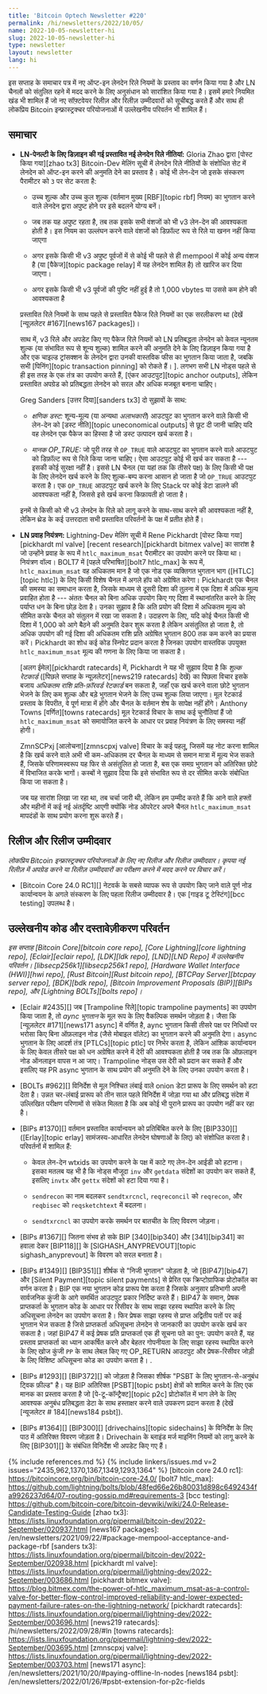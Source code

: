 ```yaml
---
title: 'Bitcoin Optech Newsletter #220'
permalink: /hi/newsletters/2022/10/05/
name: 2022-10-05-newsletter-hi
slug: 2022-10-05-newsletter-hi
type: newsletter
layout: newsletter
lang: hi
---
```

इस सप्ताह के समाचार पत्र में नए ऑप्ट-इन लेनदेन रिले नियमों के प्रस्ताव का वर्णन किया गया है और LN
चैनलों को संतुलित रहने में मदद करने के लिए अनुसंधान को सारांशित किया गया है। इसमें हमारे
नियमित खंड भी शामिल हैं जो नए सॉफ़्टवेयर रिलीज़ और रिलीज़ उम्मीदवारों को सूचीबद्ध करते हैं और
साथ ही लोकप्रिय Bitcoin इन्फ्रास्ट्रक्चर परियोजनाओं में उल्लेखनीय परिवर्तन भी शामिल हैं।

## समाचार

- **LN-पेनल्टी के लिए डिज़ाइन की गई प्रस्तावित नई लेनदेन रिले नीतियां:** Gloria Zhao द्वारा
  [पोस्ट किया गया][zhao tx3] Bitcoin-Dev मेलिंग सूची में लेनदेन रिले नीतियों के संशोधित
  सेट में लेनदेन को ऑप्ट-इन करने की अनुमति देने का प्रस्ताव है। कोई भी लेन-देन
  जो इसके संस्करण पैरामीटर को `3` पर सेट करता है:

    - उच्च शुल्क और उच्च कुल शुल्क (वर्तमान मुख्य [RBF][topic rbf] नियम) का भुगतान करने वाले लेनदेन द्वारा
      अपुष्ट होने पर इसे बदलने योग्य बनें।

    - जब तक यह अपुष्ट रहता है, तब तक इसके सभी वंशजों को भी v3 लेन-देन की आवश्यकता होती है।
      इस नियम का उल्लंघन करने वाले वंशजों को डिफ़ॉल्ट रूप से रिले या खनन नहीं किया जाएगा

    - अगर इसके किसी भी v3 अपुष्ट पूर्वजों में से कोई भी पहले से ही mempool में कोई अन्य वंशज है
      (या [पैकेज][topic package relay] में यह लेनदेन शामिल है) तो खारिज कर दिया जाएगा।

    - अगर इसके किसी भी v3 पूर्वजों की पुष्टि नहीं हुई है तो 1,000 vbytes या उससे कम होने की आवश्यकता है

    प्रस्तावित रिले नियमों के साथ पहले से प्रस्तावित पैकेज रिले नियमों का एक सरलीकरण था (देखें
    [न्यूज़लेटर #167][news167 packages])।

    साथ में, v3 रिले और अपडेट किए गए पैकेज रिले नियमों को LN प्रतिबद्धता लेनदेन को केवल
    न्यूनतम शुल्क (या संभावित रूप से शून्य शुल्क) शामिल करने की अनुमति देने के लिए डिज़ाइन किया
    गया है और एक चाइल्ड ट्रांसक्शन के लेनदेन द्वारा उनकी वास्तविक फीस का भुगतान किया जाता है, जबकि
    सभी [पिनिंग][topic transaction pinning] को रोकते हैं। ]. लगभग सभी LN नोड्स पहले
    से ही इस तरह के एक तंत्र का उपयोग करते हैं, [एंकर आउटपुट][topic anchor outputs],
    लेकिन प्रस्तावित अपग्रेड को प्रतिबद्धता लेनदेन को सरल और अधिक मजबूत बनाना चाहिए।

    Greg Sanders [उत्तर दिया][sanders tx3] दो सुझावों के साथ:

    - *<!--ephemeral-dust-->क्षणिक डस्ट:* शून्य-मूल्य (या अन्यथा *अलाभकारी*) आउटपुट का भुगतान करने वाले किसी भी लेन-देन
      को [डस्ट नीति][topic uneconomical outputs] से छूट दी जानी चाहिए यदि वह लेनदेन एक पैकेज
      का हिस्सा है जो डस्ट उत्पादन खर्च करता है।

    - *मानक OP_TRUE:* जो पूरी तरह से `OP_TRUE` वाले आउटपुट का भुगतान करने वाले आउटपुट को डिफ़ॉल्ट रूप से
      रिले किया जाना चाहिए। ऐसा आउटपुट कोई भी खर्च कर सकता है --- इसकी कोई सुरक्षा नहीं है।
      इससे LN चैनल (या यहां तक ​​कि तीसरे पक्ष) के लिए किसी भी पक्ष के लिए लेनदेन खर्च करने के लिए
      शुल्क-बम्प करना आसान हो जाता है जो `OP_TRUE` आउटपुट करता है। एक `OP_TRUE`
      आउटपुट खर्च करने के लिए Stack पर कोई डेटा डालने की आवश्यकता नहीं है, जिससे इसे
      खर्च करना किफ़ायती हो जाता है।

    इनमें से किसी को भी v3 लेनदेन के रिले को लागू करने के साथ-साथ करने की आवश्यकता नहीं है,
    लेकिन थ्रेड के कई उत्तरदाता सभी प्रस्तावित परिवर्तनों के पक्ष में प्रतीत होते हैं।

- **<!--ln-flow-control-->LN प्रवाह नियंत्रण:** Lightning-Dev मेलिंग सूची में Rene Pickhardt [पोस्ट किया गया][pickhardt ml valve]
  [recent research][pickhardt bitmex valve] का सारांश है जो उन्होंने प्रवाह के रूप में `htlc_maximum_msat` पैरामीटर का
  उपयोग करने पर किया था। नियंत्रण वॉल्व। BOLT7 में [पहले परिभाषित][bolt7 htlc_max] के रूप में, `htlc_maximum_msat` वह अधिकतम मान है जो
  एक नोड एक व्यक्तिगत भुगतान भाग ([HTLC][topic htlc]) के लिए किसी विशेष चैनल में अगले हॉप को
  अग्रेषित करेगा। Pickhardt एक चैनल की समस्या का समाधान करता है, जिसके माध्यम से दूसरी दिशा की तुलना
  में एक दिशा में अधिक मूल्य प्रवाहित होता है --- अंततः चैनल को बिना अधिक उपयोग किए गए दिशा में स्थानांतरित
  करने के लिए पर्याप्त धन के बिना छोड़ देता है। उनका सुझाव है कि अति प्रयोग की दिशा में अधिकतम मूल्य को सीमित करके
  चैनल को संतुलन में रखा जा सकता है। उदाहरण के लिए, यदि कोई चैनल किसी भी दिशा में 1,000 को आगे बैठने की
  अनुमति देकर शुरू करता है लेकिन असंतुलित हो जाता है, तो अधिक उपयोग की गई दिशा की अधिकतम
  राशि प्रति अग्रेषित भुगतान 800 तक कम करने का प्रयास करें। Pickhardt का शोध कई कोड स्निपेट प्रदान करता है
  जिनका उपयोग वास्तविक उपयुक्त `htlc_maximum_msat` मूल्य की गणना के लिए किया जा सकता है।

    [अलग ईमेल][pickhardt ratecards] में, Pickhardt ने यह भी सुझाव दिया है कि *शुल्क रेटकार्ड*
    ([पिछले सप्ताह के न्यूज़लेटर][news219 ratecards] देखें) का पिछला विचार इसके बजाय *अधिकतम
    राशि प्रति-फ़ॉरवर्ड रेटकार्ड* बन सकता है, जहाँ एक खर्च करने वाला छोटे भुगतान भेजने के लिए कम शुल्क
    और बड़े भुगतान भेजने के लिए उच्च शुल्क लिया जाएगा। मूल रेटकार्ड प्रस्ताव के विपरीत, वे पूर्ण मात्रा में
    होंगे और चैनल के वर्तमान शेष के सापेक्ष नहीं होंगे। Anthony Towns [वर्णित][towns ratecards] मूल
    रेटकार्ड विचार के साथ कई चुनौतियां हैं जो `htlc_maximum_msat` को समायोजित करने के आधार
    पर प्रवाह नियंत्रण के लिए समस्या नहीं होगी।

    ZmnSCPxj [आलोचना][zmnscpxj valve] विचार के कई पहलू, जिसमें यह नोट करना शामिल है
    कि खर्च करने वाले अभी भी कम-अधिकतम दर चैनल के माध्यम से समान मात्रा में मूल्य भेज सकते हैं,
    जिसके परिणामस्वरूप यह फिर से असंतुलित हो जाता है, बस एक समग्र भुगतान को अतिरिक्त छोटे
    में विभाजित करके भागों। कस्बों ने सुझाव दिया कि इसे संभावित रूप से दर सीमित करके संबोधित
    किया जा सकता है।

    जब यह सारांश लिखा जा रहा था, तब चर्चा जारी थी, लेकिन हम उम्मीद करते हैं कि आने वाले
    हफ्तों और महीनों में कई नई अंतर्दृष्टि आएगी क्योंकि नोड ऑपरेटर अपने चैनल `htlc_maximum_msat`
    मापदंडों के साथ प्रयोग करना शुरू करते हैं।

## रिलीज और रिलीज उम्मीदवार

*लोकप्रिय Bitcoin इन्फ्रास्ट्रक्चर परियोजनाओं के लिए नए रिलीज और रिलीज उम्मीदवार। कृपया नई रिलीज़ में
अपग्रेड करने या रिलीज़ उम्मीदवारों का परीक्षण करने में मदद करने पर विचार करें।*

- [Bitcoin Core 24.0 RC1][] नेटवर्क के सबसे व्यापक रूप से उपयोग किए जाने वाले पूर्ण नोड कार्यान्वयन के अगले संस्करण के
  लिए पहला रिलीज उम्मीदवार है। एक [गाइड टू टेस्टिंग][bcc testing] उपलब्ध है।

## उल्लेखनीय कोड और दस्तावेज़ीकरण परिवर्तन

*इस सप्ताह [Bitcoin Core][bitcoin core repo], [Core Lightning][core lightning repo],
[Eclair][eclair repo], [LDK][ldk repo], [LND][LND Repo] में उल्लेखनीय परिवर्तन।
[libsecp256k1][libsecp256k1 repo], [Hardware Wallet Interface (HWI)][hwi repo],
[Rust Bitcoin][Rust bitcoin repo], [BTCPay Server][btcpay server repo],
[BDK][bdk repo], [Bitcoin Improvement Proposals (BIP)][BIPs repo], और
[Lightning BOLTs][bolts repo]।*

- [Eclair #2435][] जब [Trampoline रिले][topic trampoline payments] का उपयोग किया जाता है,
  तो *aync भुगतान* के मूल रूप के लिए वैकल्पिक समर्थन जोड़ता है। जैसा कि [न्यूज़लेटर #171][news171 async]
  में वर्णित है, aync भुगतान किसी तीसरे पक्ष पर निधियों पर भरोसा किए बिना ऑफ़लाइन नोड
  (जैसे मोबाइल वॉलेट) का भुगतान करने की अनुमति देगा। async भुगतान के लिए आदर्श तंत्र [PTLCs][topic ptlc]
  पर निर्भर करता है, लेकिन आंशिक कार्यान्वयन के लिए केवल तीसरे पक्ष को धन अग्रेषित करने में देरी की आवश्यकता
  होती है जब तक कि ऑफ़लाइन नोड ऑनलाइन वापस न आ जाए। Trampoline नोड्स उस देरी को प्रदान कर सकते हैं
  और इसलिए यह PR async भुगतान के साथ प्रयोग की अनुमति देने के लिए उनका उपयोग करता है।

- [BOLTs #962][] विनिर्देश से मूल निश्चित लंबाई वाले onion डेटा प्रारूप के लिए समर्थन को हटा देता है।
  उन्नत चर-लंबाई प्रारूप को तीन साल पहले विनिर्देश में जोड़ा गया था और प्रतिबद्ध संदेश में उल्लिखित परीक्षण परिणामों से संकेत
  मिलता है कि अब कोई भी पुराने प्रारूप का उपयोग नहीं कर रहा है।

- [BIPs #1370][] वर्तमान प्रस्तावित कार्यान्वयन को प्रतिबिंबित करने के लिए [BIP330][] ([Erlay][topic erlay]
  सामंजस्य-आधारित लेनदेन घोषणाओं के लिए) को संशोधित करता है। परिवर्तनों में शामिल हैं:

  - केवल लेन-देन wtxids का उपयोग करने के पक्ष में काटे गए लेन-देन आईडी को हटाना। इसका मतलब
    यह भी है कि नोड्स मौजूदा `inv` और `getdata` संदेशों का उपयोग कर सकते हैं, इसलिए `invtx` और
    `gettx` संदेशों को हटा दिया गया है।

  - `sendrecon` का नाम बदलकर `sendtxrcncl`, `reqreconcil` को `reqrecon`, और `reqbisec`
    को `reqsketchtext` में बदलना।

  - `sendtxrcncl` का उपयोग करके समर्थन पर बातचीत के लिए विवरण जोड़ना।

- [BIPs #1367][] जितना संभव हो सके BIP [340][bip340] और [341][bip341] का हवाला देकर [BIP118][] के
  [SIGHASH_ANYPREVOUT][topic sighash_anyprevout] के विवरण को सरल बनाता है।

- [BIPs #1349][] [BIP351][] शीर्षक से "निजी भुगतान" जोड़ता है, जो [BIP47][bip47] और
  [Silent Payment][topic silent payments] से प्रेरित एक क्रिप्टोग्राफिक प्रोटोकॉल का वर्णन करता है।
  BIP एक नया भुगतान कोड प्रारूप पेश करता है जिसके अनुसार प्रतिभागी अपनी सार्वजनिक कुंजी के आगे समर्थित
  आउटपुट प्रकार निर्दिष्ट करते हैं। BIP47 के समान, प्रेषक प्राप्तकर्ता के भुगतान कोड के आधार पर रिसीवर के साथ
  साझा रहस्य स्थापित करने के लिए अधिसूचना लेनदेन का उपयोग करता है। फिर प्रेषक साझा रहस्य से
  प्राप्त अद्वितीय पतों पर कई भुगतान भेज सकता है जिसे प्राप्तकर्ता अधिसूचना लेनदेन से जानकारी का
  उपयोग करके खर्च कर सकता है। जहां BIP47 में कई प्रेषक प्रति प्राप्तकर्ता एक ही सूचना पते का पुन: उपयोग
  करते हैं, यह प्रस्ताव प्राप्तकर्ता का ध्यान आकर्षित करने और बेहतर गोपनीयता के लिए साझा रहस्य स्थापित
  करने के लिए खोज कुंजी `PP` के साथ लेबल किए गए OP_RETURN आउटपुट और प्रेषक-रिसीवर जोड़ी के लिए विशिष्ट
  अधिसूचना कोड का उपयोग करता है। .

- [BIPs #1293][] [BIP372][] को जोड़ता है जिसका शीर्षक "PSBT के लिए भुगतान-से-अनुबंध ट्विक फ़ील्ड" है।
  यह BIP अतिरिक्त [PSBT][topic psbt] क्षेत्रों को शामिल करने के लिए एक मानक का प्रस्ताव करता है जो
  [पे-टू-कॉन्ट्रैक्ट][topic p2c] प्रोटोकॉल में भाग लेने के लिए आवश्यक अनुबंध
  प्रतिबद्धता डेटा के साथ हस्ताक्षर करने वाले उपकरण प्रदान करता है (देखें [न्यूजलेटर # 184][news184 psbt]).

- [BIPs #1364][] [BIP300][] [drivechains][topic sidechains] के विनिर्देश के लिए पाठ में अतिरिक्त विवरण जोड़ता है।
  Drivechain के ब्लाइंड मर्ज माइनिंग नियमों को लागू करने के लिए [BIP301][] के संबंधित विनिर्देश भी अपडेट किए गए हैं।

{% include references.md %}
{% include linkers/issues.md v=2 issues="2435,962,1370,1367,1349,1293,1364" %}
[bitcoin core 24.0 rc1]: https://bitcoincore.org/bin/bitcoin-core-24.0/
[bolt7 htlc_max]: https://github.com/lightning/bolts/blob/48fed66e26b80031d898c6492434fa9926237d64/07-routing-gossip.md#requirements-3
[bcc testing]: https://github.com/bitcoin-core/bitcoin-devwiki/wiki/24.0-Release-Candidate-Testing-Guide
[zhao tx3]: https://lists.linuxfoundation.org/pipermail/bitcoin-dev/2022-September/020937.html
[news167 packages]: /en/newsletters/2021/09/22/#package-mempool-acceptance-and-package-rbf
[sanders tx3]: https://lists.linuxfoundation.org/pipermail/bitcoin-dev/2022-September/020938.html
[pickhardt ml valve]: https://lists.linuxfoundation.org/pipermail/lightning-dev/2022-September/003686.html
[pickhardt bitmex valve]: https://blog.bitmex.com/the-power-of-htlc_maximum_msat-as-a-control-valve-for-better-flow-control-improved-reliability-and-lower-expected-payment-failure-rates-on-the-lightning-network/
[pickhardt ratecards]: https://lists.linuxfoundation.org/pipermail/lightning-dev/2022-September/003696.html
[news219 ratecards]: /hi/newsletters/2022/09/28/#ln
[towns ratecards]: https://lists.linuxfoundation.org/pipermail/lightning-dev/2022-September/003695.html
[zmnscpxj valve]: https://lists.linuxfoundation.org/pipermail/lightning-dev/2022-September/003703.html
[news171 async]: /en/newsletters/2021/10/20/#paying-offline-ln-nodes
[news184 psbt]: /en/newsletters/2022/01/26/#psbt-extension-for-p2c-fields
